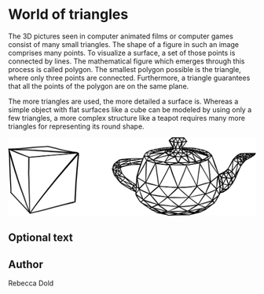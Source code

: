 <!-- BEGIN TITLE -->
# World of triangles
<!-- END TITLE -->

<!-- BEGIN BODY -->
The 3D pictures seen in computer animated films or computer games consist of many small triangles. The shape of a figure in such an image comprises many points. To visualize a surface, a set of those points is connected by lines. The mathematical figure which emerges through this process is called polygon. The smallest polygon possible is the triangle, where only three points are connected. Furthermore, a triangle guarantees that all the points of the polygon are on the same plane.

The more triangles are used, the more detailed a surface is. Whereas a simple object with flat surfaces like a cube can be modeled by using only a few triangles, a more complex structure like a teapot requires many more triangles for representing its round shape.

<!-- END BODY -->


![Image title](../images/image-109-world-of-triangles.svg)


## Optional text
<!-- BEGIN OPTIONAL -->

<!-- END OPTIONAL -->



## Author
<!-- BEGIN AUTHOR -->
Rebecca Dold
<!-- END AUTHOR -->
